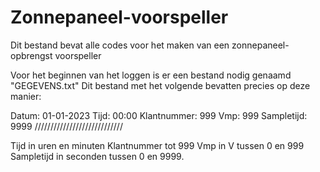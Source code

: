 # Zonnepaneel-voorspeller
Dit bestand bevat alle codes voor het maken van een zonnepaneel-opbrengst voorspeller

Voor het beginnen van het loggen is er een bestand nodig genaamd "GEGEVENS.txt"
Dit bestand met het volgende bevatten precies op deze manier:

Datum: 01-01-2023
Tijd: 00:00
Klantnummer: 999
Vmp: 999
Sampletijd: 9999 
////////////////////////////

Tijd in uren en minuten
Klantnummer tot 999
Vmp in V tussen 0 en 999
Sampletijd in seconden tussen 0 en 9999.
